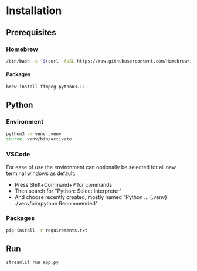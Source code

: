 # Installation

## Prerequisites

### Homebrew

```bash
/bin/bash -c "$(curl -fsSL https://raw.githubusercontent.com/Homebrew/install/HEAD/install.sh)"
```

#### Packages

```bash
brew install ffmpeg python3.12
```

## Python

### Environment

```bash
python3 -m venv .venv
source .venv/bin/activate
```

### VSCode

For ease of use the environment can optionally be selected for all new terminal windows as default:
* Press Shift+Command+P for commands
* Then search for "Python: Select Interpreter"
* And choose recently created, mostly named "Python ... (.venv) ./venv/bin/python Recommended"

### Packages

```bash
pip install -r requirements.txt
```

## Run

```bash
streamlit run app.py
```
